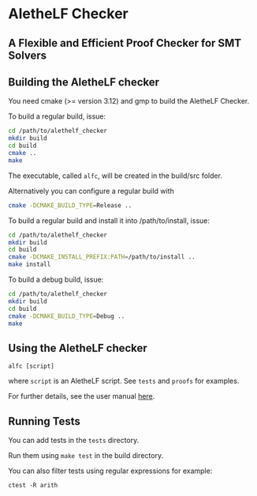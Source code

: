 # AletheLF Checker

## A Flexible and Efficient Proof Checker for SMT Solvers

## Building the AletheLF checker

You need cmake (>= version 3.12) and gmp to build the AletheLF Checker.

To build a regular build, issue:

```bash
cd /path/to/alethelf_checker
mkdir build
cd build
cmake ..
make
```

The executable, called `alfc`, will be created in the build/src folder.

Alternatively you can configure a regular build with

```bash
cmake -DCMAKE_BUILD_TYPE=Release ..
```
To build a regular build and install it into /path/to/install, issue:

```bash
cd /path/to/alethelf_checker
mkdir build
cd build
cmake -DCMAKE_INSTALL_PREFIX:PATH=/path/to/install ..
make install
```

To build a debug build, issue:

```bash
cd /path/to/alethelf_checker
mkdir build
cd build
cmake -DCMAKE_BUILD_TYPE=Debug ..
make
```

## Using the AletheLF checker

```
alfc [script]
```
where `script` is an AletheLF script.  See `tests` and `proofs` for examples.

For further details, see the user manual [here](.user_manual.md).

## Running Tests

You can add tests in the `tests` directory.

Run them using `make test` in the build directory.

You can also filter tests using regular expressions for example:

```
ctest -R arith
```
